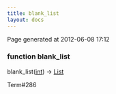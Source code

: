 ```yaml
---
title: blank_list
layout: docs
---
```


<div class="bottom_right_note">Page generated at 2012-06-08 17:12</div>
<h3><span class="minor">function</span> blank_list</h3>

blank_list(<a href="/docs/int.html">int</a>) -> <a href="/docs/List.html">List</a>
<p></p>

<p><span class="extra_minor">Term#286</span></p>
